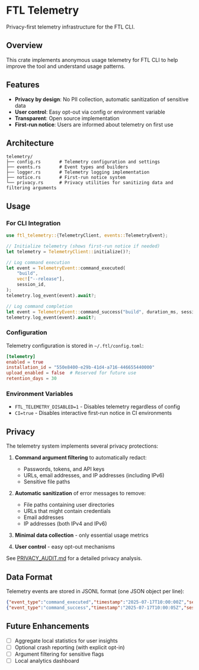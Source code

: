 # FTL Telemetry

Privacy-first telemetry infrastructure for the FTL CLI.

## Overview

This crate implements anonymous usage telemetry for FTL CLI to help improve the tool and understand usage patterns.

## Features

- **Privacy by design**: No PII collection, automatic sanitization of sensitive data
- **User control**: Easy opt-out via config or environment variable
- **Transparent**: Open source implementation
- **First-run notice**: Users are informed about telemetry on first use

## Architecture

```
telemetry/
├── config.rs       # Telemetry configuration and settings
├── events.rs       # Event types and builders
├── logger.rs       # Telemetry logging implementation
├── notice.rs       # First-run notice system
└── privacy.rs      # Privacy utilities for sanitizing data and filtering arguments
```

## Usage

### For CLI Integration

```rust
use ftl_telemetry::{TelemetryClient, events::TelemetryEvent};

// Initialize telemetry (shows first-run notice if needed)
let telemetry = TelemetryClient::initialize()?;

// Log command execution
let event = TelemetryEvent::command_executed(
    "build",
    vec!["--release"],
    session_id,
);
telemetry.log_event(event).await?;

// Log command completion
let event = TelemetryEvent::command_success("build", duration_ms, session_id);
telemetry.log_event(event).await?;
```

### Configuration

Telemetry configuration is stored in `~/.ftl/config.toml`:

```toml
[telemetry]
enabled = true
installation_id = "550e8400-e29b-41d4-a716-446655440000"
upload_enabled = false  # Reserved for future use
retention_days = 30
```

### Environment Variables

- `FTL_TELEMETRY_DISABLED=1` - Disables telemetry regardless of config
- `CI=true` - Disables interactive first-run notice in CI environments

## Privacy

The telemetry system implements several privacy protections:

1. **Command argument filtering** to automatically redact:
   - Passwords, tokens, and API keys
   - URLs, email addresses, and IP addresses (including IPv6)
   - Sensitive file paths

2. **Automatic sanitization** of error messages to remove:
   - File paths containing user directories
   - URLs that might contain credentials  
   - Email addresses
   - IP addresses (both IPv4 and IPv6)

3. **Minimal data collection** - only essential usage metrics

4. **User control** - easy opt-out mechanisms

See [PRIVACY_AUDIT.md](./PRIVACY_AUDIT.md) for a detailed privacy analysis.

## Data Format

Telemetry events are stored in JSONL format (one JSON object per line):

```json
{"event_type":"command_executed","timestamp":"2025-07-17T10:00:00Z","session_id":"...","command":"build","args":["--release"],"ftl_version":"0.0.36","os":"macos","arch":"aarch64"}
{"event_type":"command_success","timestamp":"2025-07-17T10:00:05Z","session_id":"...","command":"build","duration_ms":5000}
```

## Future Enhancements

- [ ] Aggregate local statistics for user insights
- [ ] Optional crash reporting (with explicit opt-in)
- [ ] Argument filtering for sensitive flags
- [ ] Local analytics dashboard